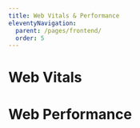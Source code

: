 ```yaml
---
title: Web Vitals & Performance
eleventyNavigation:
  parent: /pages/frontend/
  order: 5
---
```


# Web Vitals

# Web Performance
